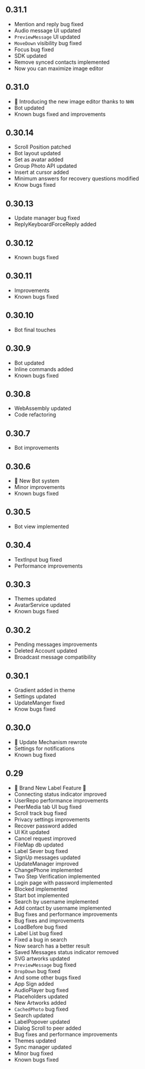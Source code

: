 ## 0.31.1
* Mention and reply bug fixed
* Audio message UI updated
* `PreviewMessage` UI updated
* `MoveDown` visibility bug fixed
* Focus bug fixed
* SDK updated
* Remove synced contacts implemented
* Now you can maximize image editor

## 0.31.0
* 🎉 Introducing the new image editor thanks to `NHN`
* Bot updated
* Known bugs fixed and improvements

## 0.30.14
* Scroll Position patched
* Bot layout updated
* Set as avatar added
* Group Photo API updated
* Insert at cursor added
* Minimum answers for recovery questions modified
* Know bugs fixed

## 0.30.13
* Update manager bug fixed
* ReplyKeyboardForceReply added

## 0.30.12
* Known bugs fixed

## 0.30.11
* Improvements
* Known bugs fixed

## 0.30.10
* Bot final touches

## 0.30.9
* Bot updated
* Inline commands added
* Known bugs fixed

## 0.30.8
* WebAssembly updated
* Code refactoring

## 0.30.7
* Bot improvements

## 0.30.6
* 🎉 New Bot system
* Minor improvements
* Known bugs fixed

## 0.30.5
* Bot view implemented

## 0.30.4
* TextInput bug fixed
* Performance improvements

## 0.30.3
* Themes updated
* AvatarService updated
* Known bugs fixed

## 0.30.2
* Pending messages improvements
* Deleted Account updated
* Broadcast message compatibility

## 0.30.1
* Gradient added in theme
* Settings updated
* UpdateManger fixed
* Know bugs fixed

## 0.30.0
* 🎉 Update Mechanism rewrote
* Settings for notifications
* Known bug fixed

## 0.29
* 🎉 Brand New Label Feature 🎉
* Connecting status indicator improved
* UserRepo performance improvements
* PeerMedia tab UI bug fixed
* Scroll track bug fixed
* Privacy settings improvements
* Recover password added
* UI Kit updated
* Cancel request improved
* FileMap db updated
* Label Sever bug fixed
* SignUp messages updated
* UpdateManager improved
* ChangePhone implemented
* Two Step Verification implemented
* Login page with password implemented
* Blocked implemented
* Start bot implemented
* Search by username implemented
* Add contact by username implemented
* Bug fixes and performance improvements
* Bug fixes and improvements
* LoadBefore bug fixed
* Label List bug fixed
* Fixed a bug in search
* Now search has a better result
* Saved Messages status indicator removed
* SVG artworks updated
* `PreviewMessage` bug fixed
* `DropDown` bug fixed
* And some other bugs fixed
* App Sign added
* AudioPlayer bug fixed
* Placeholders updated
* New Artworks added
* `CachedPhoto` bug fixed
* Search updated
* LabelPopover updated
* Dialog Scroll to peer added
* Bug fixes and performance improvements
* Themes updated
* Sync manager updated
* Minor bug fixed
* Known bugs fixed